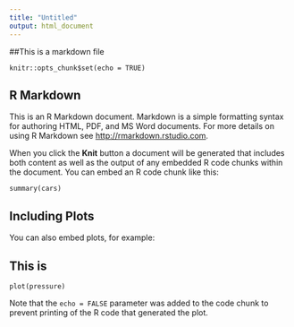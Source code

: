 ```yaml
---
title: "Untitled"
output: html_document
---
```

##This is a markdown file
```{r setup, include=FALSE}
knitr::opts_chunk$set(echo = TRUE)
```

## R Markdown

This is an R Markdown document. Markdown is a simple formatting syntax for authoring HTML, PDF, and MS Word documents. For more details on using R Markdown see <http://rmarkdown.rstudio.com>.

When you click the **Knit** button a document will be generated that includes both content as well as the output of any embedded R code chunks within the document. You can embed an R code chunk like this:

```{r cars}
summary(cars)
```

## Including Plots

You can also embed plots, for example:
## This is
``` {r pressure, echo=FALSE}
plot(pressure)
```

Note that the `echo = FALSE` parameter was added to the code chunk to prevent printing of the R code that generated the plot.

